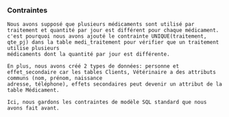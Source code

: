 ### Contraintes

    Nous avons supposé que plusieurs médicaments sont utilisé par traitement et quantité par jour est différent pour chaque médicament.
    c'est pourquoi nous avons ajouté le contrainte UNIQUE(traitement, qte_pj) dans la table medi_traitement pour vérifier que un traitement utilise plusieurs
    médicaments dont la quantité par jour est différente.
    
    En plus, nous avons créé 2 types de données: personne et effet_secondaire car les tables Clients, Vétérinaire a des attributs communs (nom, prénom, naissance
    adresse, téléphone), effets secondaires peut devenir un attribut de la table Médicament.
    
    Ici, nous gardons les contraintes de modèle SQL standard que nous avons fait avant.